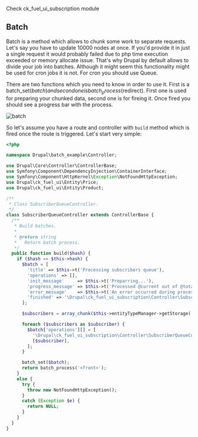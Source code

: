 Check ck_fuel_ui_subscription module
## Batch

Batch is a method which allows to chunk some work to separate requests. Let's say you have to update 10000 nodes at once. If you'd provide it in just a single request it would probably failed due to php time execution exceeded or memory allocate issue. That's why Drupal by default allows to divide your job into batches. Although it might seem this functionality might be used for cron jobs it is not. For cron you should use Queue.

There are two functions which you need to know in order to use it. First is a batch_set($batch) and second one is batch_process($redirect). First one is used for preparing your chunked data, second one is for fireing it. Once fired you should see a progress bar with the process.

<img src="https://i.imgur.com/xIo1hNG.png" alt="batch" />

So let's assume you have a route and controller with `build` method which is fired once the route is triggered. Let's start very simple:
```php
<?php

namespace Drupal\batch_example\Controller;

use Drupal\Core\Controller\ControllerBase;
use Symfony\Component\DependencyInjection\ContainerInterface;
use Symfony\Component\HttpKernel\Exception\NotFoundHttpException;
use Drupal\ck_fuel_ui\Entity\Price;
use Drupal\ck_fuel_ui\Entity\Product;

/**
 * Class SubscriberQueueController.
 */
class SubscriberQueueController extends ControllerBase {
  /**
   * Build batches.
   *
   * @return string
   *   Return batch process.
   */
  public function build($hash) {
    if ($hash == $this->hash) {
      $batch = [
        'title' => $this->t('Processing subscribers queue'),
        'operations' => [],
        'init_message'     => $this->t('Preparring...'),
        'progress_message' => $this->t('Processed @current out of @total.'),
        'error_message'    => $this->t('An error occurred during processing'),
        'finished' => '\Drupal\ck_fuel_ui_subscription\Controller\SubscriberQueueController::queueFinished',
      ];

      $subscribers = array_chunk($this->entityTypeManager->getStorage('subscription')->loadMultiple(), $this->batchSize);

      foreach ($subscribers as $subscriber) {
        $batch['operations'][] = [
          '\Drupal\ck_fuel_ui_subscription\Controller\SubscriberQueueController::addToQueue',
          [$subscriber],
        ];
      }

      batch_set($batch);
      return batch_process('<front>');
    }
    else {
      try {
        throw new NotFoundHttpException();
      }
      catch (Exception $e) {
        return NULL;
      }
    }
  }
}
```
